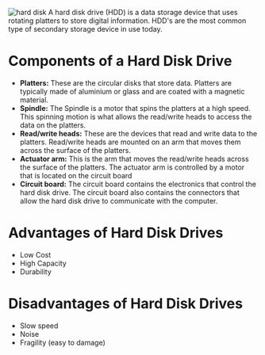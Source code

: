 ![hard disk](https://www.cs.uic.edu/~jbell/CourseNotes/OperatingSystems/images/Chapter10/10_01_DiskMechanism.jpg)
A hard disk drive (HDD) is a data storage device that uses rotating platters to store digital information. HDD's are the most common type of secondary storage device in use today.
# Components of a Hard Disk Drive
- **Platters:** These are the circular disks that store data. Platters are typically made of aluminium or glass and are coated with a magnetic material.
- **Spindle:** The Spindle is a motor that spins the platters at a high speed. This spinning motion is what allows the read/write heads to access the data on the platters.
- **Read/write heads:** These are the devices that read and write data to the platters. Read/write heads are mounted on an arm that moves them across the surface of the platters.
- **Actuator arm:** This is the arm that moves the read/write heads across the surface of the platters. The actuator arm is controlled by a motor that is located on the circuit board
- **Circuit board:** The circuit board contains the electronics that control the hard disk drive. The circuit board also contains the connectors that allow the hard disk drive to communicate with the computer.
# Advantages of Hard Disk Drives
- Low Cost
- High Capacity
- Durability
# Disadvantages of Hard Disk Drives
- Slow speed
- Noise
- Fragility (easy to damage)